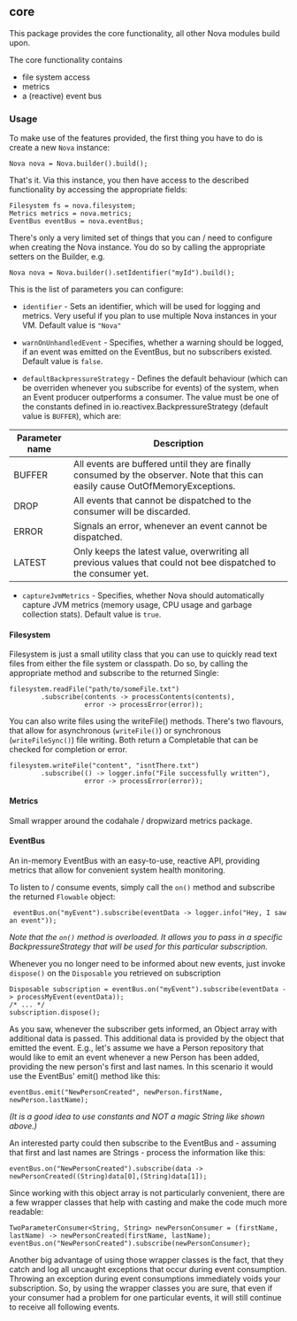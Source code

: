 core
---

This package provides the core functionality, all other Nova modules build upon.
 
The core functionality contains
* file system access
* metrics
* a (reactive) event bus

### Usage
To make use of the features provided, the first thing you have to do is create a new 
```Nova``` instance:
 
```
Nova nova = Nova.builder().build();
```

That's it. Via this instance, you then have access to the described functionality 
by accessing the appropriate fields:

```
Filesystem fs = nova.filesystem;
Metrics metrics = nova.metrics;
EventBus eventBus = nova.eventBus;
```

There's only a very limited set of things that you can / need to configure when creating
the Nova instance. You do so by calling the appropriate setters on the Builder, e.g.

```
Nova nova = Nova.builder().setIdentifier("myId").build();
```

This is the list of parameters you can configure:

* ```identifier``` - Sets an identifier, which will be used for logging and metrics. Very useful if you plan to use 
multiple Nova instances in your VM. Default value is ```"Nova"```

* ```warnOnUnhandledEvent``` - Specifies, whether a warning should be logged, if an event was emitted on the EventBus, 
but no subscribers existed. Default value is ```false```.

* ```defaultBackpressureStrategy``` - Defines the default behaviour (which can be overriden whenever you subscribe for 
events) of the system, when an Event producer outperforms a consumer. The value must be one of the constants defined in 
io.reactivex.BackpressureStrategy (default value is ```BUFFER```), which are:

| Parameter name | Description |
|----------------|-------------|
| BUFFER | All events are buffered until they are finally consumed by the observer. Note that this can easily cause OutOfMemoryExceptions. |
| DROP | All events that cannot be dispatched to the consumer will be discarded. |
| ERROR | Signals an error, whenever an event cannot be dispatched. |
| LATEST | Only keeps the latest value, overwriting all previous values that could not bee dispatched to the consumer yet. |

* ```captureJvmMetrics``` - Specifies, whether Nova should automatically capture JVM metrics (memory usage, CPU usage 
and garbage collection stats). Default value is ```true```.


#### Filesystem

Filesystem is just a small utility class that you can use to quickly read text files from either the file 
system or classpath. Do so, by calling the appropriate method and subscribe to the returned Single:
 
```
filesystem.readFile("path/to/someFile.txt")
        .subscribe(contents -> processContents(contents),
                   error -> processError(error));

```

You can also write files using the writeFile() methods. There's two flavours, that allow for asynchronous 
(```writeFile()```) or synchronous (```writeFileSync()```) file writing. Both return a Completable that can be checked 
for completion or error.

```
filesystem.writeFile("content", "isntThere.txt")
        .subscribe(() -> logger.info("File successfully written"),
                   error -> processError(error));
```

#### Metrics

Small wrapper around the codahale / dropwizard metrics package. 

#### EventBus

An in-memory EventBus with an easy-to-use, reactive API, providing metrics that allow for convenient system health monitoring. 

To listen to / consume events, simply call the ```on()``` method and subscribe the returned ```Flowable``` object:

```
 eventBus.on("myEvent").subscribe(eventData -> logger.info("Hey, I saw an event"));
```

_Note that the ```on()``` method is overloaded. It allows you to pass in a specific BackpressureStrategy that will be used 
for this particular subscription._

Whenever you no longer need to be informed about new events, just invoke ```dispose()``` on the ```Disposable``` you 
retrieved on subscription

```
Disposable subscription = eventBus.on("myEvent").subscribe(eventData -> processMyEvent(eventData));
/* ... */
subscription.dispose();

```
As you saw, whenever the subscriber gets informed, an Object array with additional data is passed. This additional data 
is provided by the object that emitted the event. E.g., let's assume we have a Person repository that would like to emit 
an event whenever a new Person has been added, providing the new person's first and last names. In this scenario it 
would use the EventBus' emit() method like this:
 
```
eventBus.emit("NewPersonCreated", newPerson.firstName, newPerson.lastName);
```

_(It is a good idea to use constants and NOT a magic String like shown above.)_

An interested party could then subscribe to the EventBus and - assuming that first and last names are Strings - process 
the information like this:

```
eventBus.on("NewPersonCreated").subscribe(data -> newPersonCreated((String)data[0],(String)data[1]);
```

Since working with this object array is not particularly convenient, there are a few wrapper classes that help with 
casting and make the code much more readable:

```
TwoParameterConsumer<String, String> newPersonConsumer = (firstName, lastName) -> newPersonCreated(firstName, lastName);
eventBus.on("NewPersonCreated").subscribe(newPersonConsumer);
```

Another big advantage of using those wrapper classes is the fact, that they catch and log all uncaught exceptions that 
occur during event consumption. Throwing an exception during event consumptions immediately voids your subscription. So, 
by using the wrapper classes you are sure, that even if your consumer had a problem for one particular events, it will 
still continue to receive all following events.

